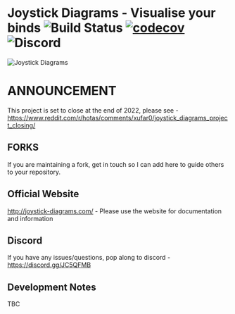 # Joystick Diagrams - Visualise your binds ![Build Status](https://travis-ci.com/Rexeh/joystick-diagrams.svg?branch=master) [![codecov](https://codecov.io/gh/Rexeh/joystick-diagrams/branch/master/graph/badge.svg)](https://codecov.io/gh/Rexeh/joystick-diagrams) ![Discord](https://img.shields.io/discord/733253732355276800?label=Discord)

![Joystick Diagrams](https://joystick-diagrams.com/img/main-hero.png)

# ANNOUNCEMENT
This project is set to close at the end of 2022, please see - https://www.reddit.com/r/hotas/comments/xufar0/joystick_diagrams_project_closing/


## FORKS
If you are maintaining a fork, get in touch so I can add here to guide others to your repository.


## Official Website
http://joystick-diagrams.com/ - Please use the website for documentation and information

## Discord
If you have any issues/questions, pop along to discord - https://discord.gg/JC5QFMB

## Development Notes
TBC
